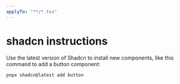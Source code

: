 ```yaml
---
applyTo: "**/*.tsx"
---
```


# shadcn instructions

Use the latest version of Shadcn to install new components, like this command to
add a button component:

```bash
pnpx shadcn@latest add button
```
